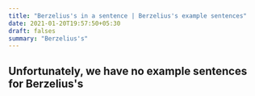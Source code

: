 ```yaml
---
title: "Berzelius's in a sentence | Berzelius's example sentences"
date: 2021-01-20T19:57:50+05:30
draft: falses
summary: "Berzelius's"
---
```

## Unfortunately, we have no example sentences for Berzelius's                 
